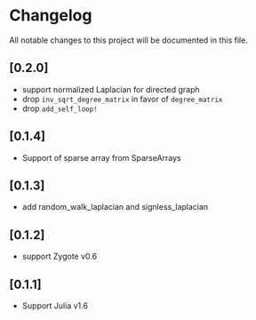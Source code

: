 # Changelog

All notable changes to this project will be documented in this file.

## [0.2.0]

- support normalized Laplacian for directed graph
- drop `inv_sqrt_degree_matrix` in favor of `degree_matrix`
- drop `add_self_loop!`

## [0.1.4]

- Support of sparse array from SparseArrays

## [0.1.3]

- add random_walk_laplacian and signless_laplacian

## [0.1.2]

- support Zygote v0.6

## [0.1.1]

- Support Julia v1.6
